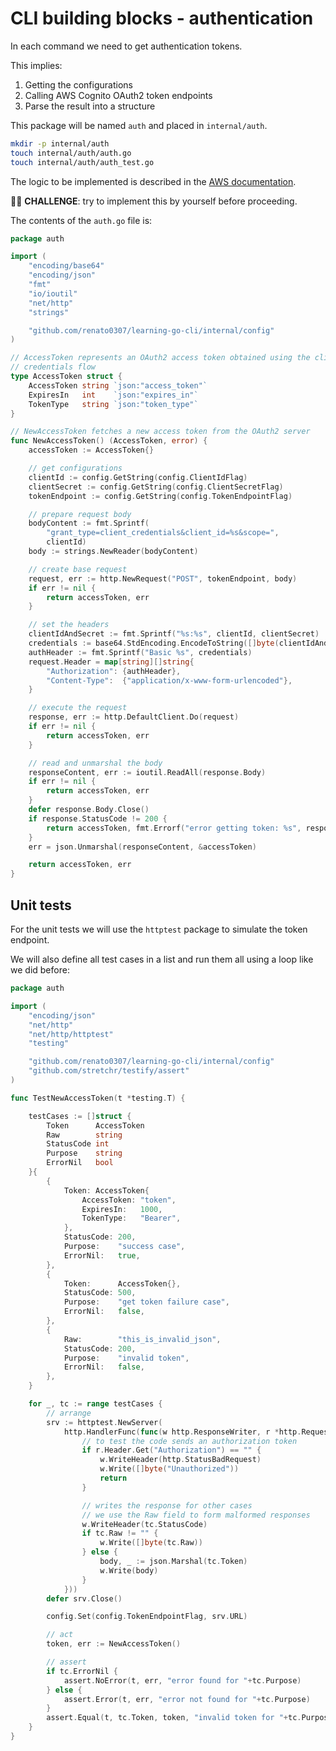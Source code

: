 # CLI building blocks - authentication

In each command we need to get authentication tokens.

This implies:

1. Getting the configurations
1. Calling AWS Cognito OAuth2 token endpoints
1. Parse the result into a structure

This package will be named `auth` and placed in `internal/auth`.

```sh
mkdir -p internal/auth
touch internal/auth/auth.go
touch internal/auth/auth_test.go
```

The logic to be implemented is described in the
[AWS documentation](https://docs.aws.amazon.com/cognito/latest/developerguide/token-endpoint.html).

🏋️‍♀️ __CHALLENGE__: try to implement this by yourself before proceeding.

The contents of the `auth.go` file is:

```go
package auth

import (
	"encoding/base64"
	"encoding/json"
	"fmt"
	"io/ioutil"
	"net/http"
	"strings"

	"github.com/renato0307/learning-go-cli/internal/config"
)

// AccessToken represents an OAuth2 access token obtained using the client
// credentials flow
type AccessToken struct {
	AccessToken string `json:"access_token"`
	ExpiresIn   int    `json:"expires_in"`
	TokenType   string `json:"token_type"`
}

// NewAccessToken fetches a new access token from the OAuth2 server
func NewAccessToken() (AccessToken, error) {
	accessToken := AccessToken{}

	// get configurations
	clientId := config.GetString(config.ClientIdFlag)
	clientSecret := config.GetString(config.ClientSecretFlag)
	tokenEndpoint := config.GetString(config.TokenEndpointFlag)

	// prepare request body
	bodyContent := fmt.Sprintf(
		"grant_type=client_credentials&client_id=%s&scope=",
		clientId)
	body := strings.NewReader(bodyContent)

	// create base request
	request, err := http.NewRequest("POST", tokenEndpoint, body)
	if err != nil {
		return accessToken, err
	}

	// set the headers
	clientIdAndSecret := fmt.Sprintf("%s:%s", clientId, clientSecret)
	credentials := base64.StdEncoding.EncodeToString([]byte(clientIdAndSecret))
	authHeader := fmt.Sprintf("Basic %s", credentials)
	request.Header = map[string][]string{
		"Authorization": {authHeader},
		"Content-Type":  {"application/x-www-form-urlencoded"},
	}

	// execute the request
	response, err := http.DefaultClient.Do(request)
	if err != nil {
		return accessToken, err
	}

	// read and unmarshal the body
	responseContent, err := ioutil.ReadAll(response.Body)
	if err != nil {
		return accessToken, err
	}
	defer response.Body.Close()
	if response.StatusCode != 200 {
		return accessToken, fmt.Errorf("error getting token: %s", responseContent)
	}
	err = json.Unmarshal(responseContent, &accessToken)

	return accessToken, err
}
```

## Unit tests

For the unit tests we will use the `httptest` package to simulate the token
endpoint.

We will also define all test cases in a list and run them all using a loop like
we did before:

```go
package auth

import (
	"encoding/json"
	"net/http"
	"net/http/httptest"
	"testing"

	"github.com/renato0307/learning-go-cli/internal/config"
	"github.com/stretchr/testify/assert"
)

func TestNewAccessToken(t *testing.T) {

	testCases := []struct {
		Token      AccessToken
		Raw        string
		StatusCode int
		Purpose    string
		ErrorNil   bool
	}{
		{
			Token: AccessToken{
				AccessToken: "token",
				ExpiresIn:   1000,
				TokenType:   "Bearer",
			},
			StatusCode: 200,
			Purpose:    "success case",
			ErrorNil:   true,
		},
		{
			Token:      AccessToken{},
			StatusCode: 500,
			Purpose:    "get token failure case",
			ErrorNil:   false,
		},
		{
			Raw:        "this_is_invalid_json",
			StatusCode: 200,
			Purpose:    "invalid token",
			ErrorNil:   false,
		},
	}

	for _, tc := range testCases {
		// arrange
		srv := httptest.NewServer(
			http.HandlerFunc(func(w http.ResponseWriter, r *http.Request) {
				// to test the code sends an authorization token
				if r.Header.Get("Authorization") == "" {
					w.WriteHeader(http.StatusBadRequest)
					w.Write([]byte("Unauthorized"))
					return
				}

				// writes the response for other cases
				// we use the Raw field to form malformed responses
				w.WriteHeader(tc.StatusCode)
				if tc.Raw != "" {
					w.Write([]byte(tc.Raw))
				} else {
					body, _ := json.Marshal(tc.Token)
					w.Write(body)
				}
			}))
		defer srv.Close()

		config.Set(config.TokenEndpointFlag, srv.URL)

		// act
		token, err := NewAccessToken()

		// assert
		if tc.ErrorNil {
			assert.NoError(t, err, "error found for "+tc.Purpose)
		} else {
			assert.Error(t, err, "error not found for "+tc.Purpose)
		}
		assert.Equal(t, tc.Token, token, "invalid token for "+tc.Purpose)
	}
}
```